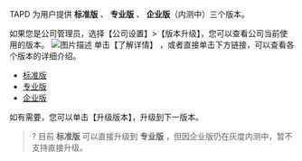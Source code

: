 TAPD 为用户提供 **标准版** 、 **专业版** 、 **企业版**（内测中）三个版本。

 
如果您是公司管理员，选择【公司设置】>【版本升级】，您可以查看公司当前使用的版本。
![图片描述](https://main.qcloudimg.com/raw/718307d1d6673c30c47029d6df9b5b0c.png)
单击【了解详情】 ，或者直接单击下方链接，可以查看各个版本的详细介绍。
- [标准版](https://www.tapd.cn//home/solution/board)
- [专业版](https://www.tapd.cn//home/solution/tapdlite)
- [企业版](https://www.tapd.cn//home/solution/tapdpro)

如有需要，您可以单击【升级版本】，升级到下一版本。

>? 目前 **标准版** 可以直接升级到 **专业版** ，但因企业版仍在灰度内测中，暂不支持直接升级。
